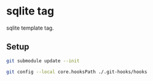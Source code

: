# sqlite tag

sqlite template tag.

## Setup

```sh
git submodule update --init
```

```sh
git config --local core.hooksPath ./.git-hooks/hooks
```
